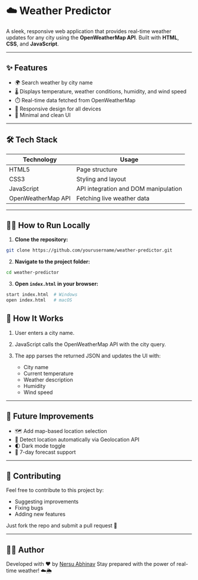 # ☁️ Weather Predictor

A sleek, responsive web application that provides real-time weather updates for any city using the **OpenWeatherMap API**. Built with **HTML**, **CSS**, and **JavaScript**.

---

## ✨ Features

- 🌍 Search weather by city name
- 🌡️ Displays temperature, weather conditions, humidity, and wind speed
- ⏱️ Real-time data fetched from OpenWeatherMap
- 📱 Responsive design for all devices
- 🎨 Minimal and clean UI

---

## 🛠️ Tech Stack

| Technology | Usage |
|------------|--------|
| HTML5      | Page structure |
| CSS3       | Styling and layout |
| JavaScript | API integration and DOM manipulation |
| OpenWeatherMap API | Fetching live weather data |

---

## 🧑‍💻 How to Run Locally

1. **Clone the repository:**

```bash
git clone https://github.com/yourusername/weather-predictor.git
````

2. **Navigate to the project folder:**

```bash
cd weather-predictor
```

3. **Open `index.html` in your browser:**

```bash
start index.html  # Windows
open index.html   # macOS
```


## 🧠 How It Works

1. User enters a city name.
2. JavaScript calls the OpenWeatherMap API with the city query.
3. The app parses the returned JSON and updates the UI with:

   * City name
   * Current temperature
   * Weather description
   * Humidity
   * Wind speed

---

## 🎯 Future Improvements

* 🗺️ Add map-based location selection
* 📍 Detect location automatically via Geolocation API
* 🌓 Dark mode toggle
* 📆 7-day forecast support

---

## 🤝 Contributing

Feel free to contribute to this project by:

* Suggesting improvements
* Fixing bugs
* Adding new features

Just fork the repo and submit a pull request 🚀

---

## 🙋‍♂️ Author

Developed with ❤️ by [Nersu Abhinav](https://github.com/abhinav262005)
Stay prepared with the power of real-time weather! ☁️🌦️

```
